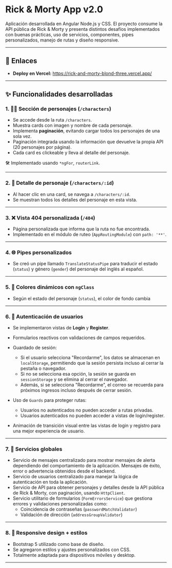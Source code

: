 # Rick & Morty App v2.0

Aplicación desarrollada en Angular Node.js y CSS. El proyecto consume la API pública de Rick & Morty y presenta distintos desafíos implementados con buenas prácticas, uso de servicios, componentes, pipes personalizados, manejo de rutas y diseño responsive.

---


## 🔗 Enlaces

- **Deploy en Vercel:** https://rick-and-morty-blond-three.vercel.app/

---


## ✨ Funcionalidades desarrolladas

### 1. 🧍‍♂️ Sección de personajes (`/characters`)

- Se accede desde la ruta `/characters`.
- Muestra cards con imagen y nombre de cada personaje.
- Implementa **paginación**, evitando cargar todos los personajes de una sola vez.
- Paginación integrada usando la información que devuelve la propia API (20 personajes por página).
- Cada card es clickeable y lleva al detalle del personaje.

🛠️ Implementado usando `*ngFor`, `routerLink`.

---

### 2. 🧬 Detalle de personaje (`/characters/:id`)

- Al hacer clic en una card, se navega a `/characters/:id`.
- Se muestran todos los detalles del personaje en esta vista.

---


### 3. ❌ Vista 404 personalizada (`/404`)

- Página personalizada que informa que la ruta no fue encontrada.
- Implementado en el módulo de ruteo (`AppRoutingModule`) con `path: '**'`.

---


### 4. 🌐 Pipes personalizados

- Se creó un pipe llamado `TranslateStatusPipe` para traducir el estado (`status`) y género (`gender`) del personaje del inglés al español.

---


### 5. 🎨 Colores dinámicos con `ngClass`

- Según el estado del personaje (`status`), el color de fondo cambia

---


### 6. 🔐 Autenticación de usuarios

- Se implementaron vistas de **Login** y **Register**.
- Formularios reactivos con validaciones de campos requeridos.

- Guardado de sesión:
  - Si el usuario selecciona "Recordarme", los datos se almacenan en `localStorage`, permitiendo que la sesión persista incluso al cerrar la pestaña o navegador.
  - Si no se selecciona esa opción, la sesión se guarda en `sessionStorage` y se elimina al cerrar el navegador.
  - Además, si se selecciona "Recordarme", el correo se recuerda para próximos ingresos incluso después de cerrar sesión.
- Uso de `Guards` para proteger rutas:
  - Usuarios no autenticados no pueden acceder a rutas privadas.
  - Usuarios autenticados no pueden acceder a vistas de login/register.
- Animación de transición visual entre las vistas de login y registro para una mejor experiencia de usuario.

---

### 7. 📢 Servicios globales

- Servicio de mensajes centralizado para mostrar mensajes de alerta dependiendo del comportamiento de la aplicación. Mensajes de éxito, error o advertencia obtenidos desde el backend.
- Servicio de usuarios centralizado para manejar la lógica de autenticación en toda la aplicación.
- Servicio de API para obtener personajes y detalles desde la API pública de Rick & Morty, con paginación, usando `HttpClient`.
- Servicio utilitario de formularios (`FormErrorsService`) que gestiona errores y validaciones personalizadas como:
  - Coincidencia de contraseñas (`passwordMatchValidator`)
  - Validación de dirección (`addressGroupValidator`)

---

### 8. 📱 Responsive design + estilos

- Bootstrap 5 utilizado como base de diseño.
- Se agregaron estilos y ajustes personalizados con CSS.
- Totalmente adaptada para dispositivos móviles y desktop.

---